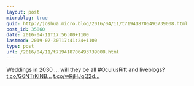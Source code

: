 ```yaml
---
layout: post
microblog: true
guid: http://joshua.micro.blog/2016/04/11/t719418706493739008.html
post_id: 35860
date: 2016-04-11T17:56:00+1100
lastmod: 2019-07-30T17:41:24+1100
type: post
url: /2016/04/11/t719418706493739008.html
---
```

Weddings in 2030 ... will they be all #OculusRift and liveblogs? [t.co/G6NTrKlNB...](https://t.co/G6NTrKlNB3) [t.co/wRjHJqQ2d...](https://t.co/wRjHJqQ2d9)
